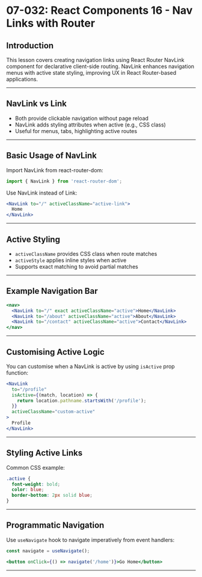 # 07-032: React Components 16 - Nav Links with Router

## Introduction

This lesson covers creating navigation links using React Router NavLink component for declarative client-side routing. NavLink enhances navigation menus with active state styling, improving UX in React Router-based applications.

---

## NavLink vs Link

- Both provide clickable navigation without page reload  
- NavLink adds styling attributes when active (e.g., CSS class)  
- Useful for menus, tabs, highlighting active routes

---

## Basic Usage of NavLink

Import NavLink from react-router-dom:

```jsx
import { NavLink } from 'react-router-dom';
```

Use NavLink instead of Link:

```jsx
<NavLink to="/" activeClassName="active-link">
  Home
</NavLink>
```
---

## Active Styling

- `activeClassName` provides CSS class when route matches  
- `activeStyle` applies inline styles when active  
- Supports exact matching to avoid partial matches  

---

## Example Navigation Bar

```jsx
<nav>
  <NavLink to="/" exact activeClassName="active">Home</NavLink>
  <NavLink to="/about" activeClassName="active">About</NavLink>
  <NavLink to="/contact" activeClassName="active">Contact</NavLink>
</nav>
```
---

## Customising Active Logic

You can customise when a NavLink is active by using `isActive` prop function:

```jsx
<NavLink  
  to="/profile"  
  isActive={(match, location) => {  
    return location.pathname.startsWith('/profile');  
  }}  
  activeClassName="custom-active"  
>
  Profile
</NavLink>
```
---

## Styling Active Links

Common CSS example:

```scss
.active {
  font-weight: bold;
  color: blue;
  border-bottom: 2px solid blue;
}
```

---

## Programmatic Navigation

Use `useNavigate` hook to navigate imperatively from event handlers:

```jsx
const navigate = useNavigate();

<button onClick={() => navigate('/home')}>Go Home</button>
```



---

